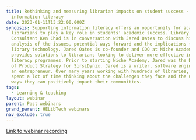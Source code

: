 ```yaml
---
title: Rethinking and measuring librarian impacts on student success -
  information literacy
date: 2023-01-11T13:22:00.000Z
synopsis: Supporting information literacy offers an opportunity for academic
  librarians to play a key role in students' academic success. Library
  Consultant Ken Chad is in conversation with Jared Oates to discuss his
  analysis of the issues, potential ways forward and the implications for
  library technology. Jared Oates is co-founder and COO at Niche Academy, which
  provides solutions to librarians looking to deliver more effective information
  literacy programmes. Prior to starting Niche Academy, Jared was the Director
  of Product Strategy for SirsiDynix. Jared is a writer, software engineer, and
  an entrepreneur. Over many years working with hundreds of libraries, he’s
  spent a lot of time thinking about the challenges they face and the unique
  ways they can positively impact their communities.
tags:
  - Learning & teaching
layout: webinar
parent: Past webinars
grand_parent: HELibTech webinars
nav_exclude: true
---
```


[Link to webinar recording](https://www.youtube.com/watch?app=desktop&v=3O9ZRhB_dSs)
